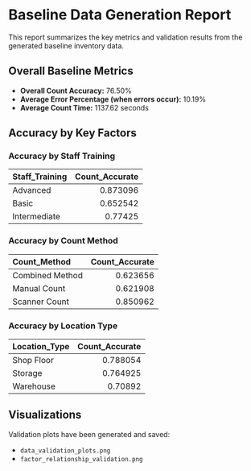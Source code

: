 # Baseline Data Generation Report

This report summarizes the key metrics and validation results from the generated baseline inventory data.

## Overall Baseline Metrics
- **Overall Count Accuracy:** 76.50%
- **Average Error Percentage (when errors occur):** 10.19%
- **Average Count Time:** 1137.62 seconds

## Accuracy by Key Factors

### Accuracy by Staff Training
| Staff_Training   |   Count_Accurate |
|:-----------------|-----------------:|
| Advanced         |         0.873096 |
| Basic            |         0.652542 |
| Intermediate     |         0.77425  |

### Accuracy by Count Method
| Count_Method    |   Count_Accurate |
|:----------------|-----------------:|
| Combined Method |         0.623656 |
| Manual Count    |         0.621908 |
| Scanner Count   |         0.850962 |

### Accuracy by Location Type
| Location_Type   |   Count_Accurate |
|:----------------|-----------------:|
| Shop Floor      |         0.788054 |
| Storage         |         0.764925 |
| Warehouse       |         0.70892  |

## Visualizations
Validation plots have been generated and saved:
- `data_validation_plots.png`
- `factor_relationship_validation.png`
